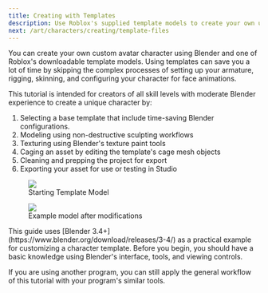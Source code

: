 ```yaml
---
title: Creating with Templates
description: Use Roblox's supplied template models to create your own unique avatar character in Blender.
next: /art/characters/creating/template-files
---
```


You can create your own custom avatar character using Blender and one of Roblox's downloadable template models. Using templates can save you a lot of time by skipping the complex processes of setting up your armature, rigging, skinning, and configuring your character for face animations.

This tutorial is intended for creators of all skill levels with moderate Blender experience to create a unique character by:

1. Selecting a base template that include time-saving Blender configurations.
2. Modeling using non-destructive sculpting workflows
3. Texturing using Blender's texture paint tools
4. Caging an asset by editing the template's cage mesh objects
5. Cleaning and prepping the project for export
6. Exporting your asset for use or testing in Studio

<GridContainer numColumns="2">
  <figure><img src="../../../assets/art/avatar/basic-creation/Pre-Tutorial.png" />  <figcaption>Starting Template Model</figcaption></figure>

  <figure><img src="../../../assets/art/avatar/basic-creation/Post-Tutorial.png" /><figcaption>Example model after modifications</figcaption></figure>
</GridContainer>

<Alert severity = 'info'>
This guide uses [Blender 3.4+](https://www.blender.org/download/releases/3-4/) as a practical example for customizing a character template. Before you begin, you should have a basic knowledge using Blender's interface, tools, and viewing controls.

If you are using another program, you can still apply the general workflow of this tutorial with your program's similar tools.
</Alert>
